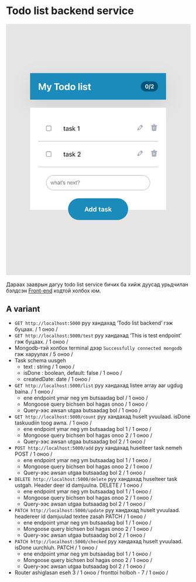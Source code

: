 # Todo list backend service

![todo-front](./todo-front.png)

Дараах зааврын дагуу todo list service бичих ба хийж дуусад урьдчилан бэлдсэн [Front-end](../front-end/) кодтой холбох юм.

## A variant

- `GET http://localhost:5000` руу хандахад ‘Todo list backend’ гэж буцаах.  / 1 оноо /
- `GET http://localhost:5000/test` руу хандахад ‘This is test endpoint’ гэж буцаах. / 1 оноо /
- Mongodb-тэй холбох  terminal дээр `Successfully connected mongodb` гэж харуулах  / 5 оноо /
- Task schema uusgeh 
  - text : string / 1 оноо /
  - isDone : boolean, default: false / 1 оноо /
  - createdDate: date  / 1 оноо /
- `GET http://localhost:5000/list` руу хандахад listee array aar ugdug baina. / 1 оноо /
  - ene endpoint ymar neg ym butsaadag bol  / 1 оноо /
  - Mongoose query bichsen bol hagas onoo  / 1 оноо /
  - Query-ээс awsan utgaa butsaadag bol  / 1 оноо /
- `GET http://localhost:5000/count` руу хандахад huselt yvuulaad. isDone taskuudiin toog awna. / 1 оноо /
  - ene endpoint ymar neg ym butsaadag bol 1 / 1 оноо /
  - Mongoose query bichsen bol hagas onoo 2 / 1 оноо /
  - Query-ээс awsan utgaa butsaadag bol 2 / 1 оноо /
- `POST http://localhost:5000/add` руу хандахад huselteer task nemeh POST / 1 оноо /
  - ene endpoint ymar neg ym butsaadag bol 1 / 1 оноо /
  - Mongoose query bichsen bol hagas onoo 2 / 1 оноо /
  - Query-ээс awsan utgaa butsaadag bol 2 / 1 оноо /
- `DELETE http://localhost:5000/delete` руу хандахад huselteer task ustgah. Header deer id damjuulna. DELETE / 1 оноо /
  - ene endpoint ymar neg ym butsaadag bol 1 / 1 оноо /
  - Mongoose query bichsen bol hagas onoo 2 / 1 оноо /
  - Query-ээс awsan utgaa butsaadag bol 2 / 1 оноо /
- `PATCH http://localhost:5000/update` руу хандахад huselt yvuulaad. headereer id damjuulad textee zasah PATCH / 1 оноо /
  - ene endpoint ymar neg ym butsaadag bol 1 / 1 оноо /
  - Mongoose query bichsen bol hagas onoo 2 / 1 оноо /
  - Query-ээс awsan utgaa butsaadag bol 2 / 1 оноо /
- `PATCH http://localhost:5000/checked` руу хандахад huselt yvuulaad. isDone uurchluh. PATCH / 1 оноо /
  - ene endpoint ymar neg ym butsaadag bol 1 / 1 оноо /
  - Mongoose query bichsen bol hagas onoo 2 / 1 оноо /
  - Query-ээс awsan utgaa butsaadag bol 2 / 1 оноо /
- Router ashiglasan eseh 3 / 1 оноо /
  fronttoi holboh - 7 / 1 оноо /
